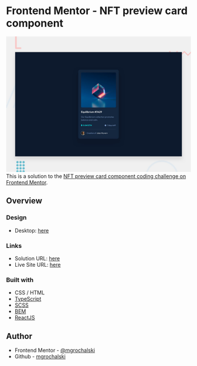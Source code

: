 # Frontend Mentor - NFT preview card component
![Design preview for the NFT preview card component coding challenge](./design/desktop-preview.jpg)
This is a solution to the [NFT preview card component coding challenge on Frontend Mentor](https://www.frontendmentor.io/challenges/nft-preview-card-component-SbdUL_w0U).

## Overview

### Design

- Desktop: [here](https://github.com/mgrochalski/nft-preview-card-component/blob/master/design/)

### Links

- Solution URL: [here](https://github.com/mgrochalski/nft-preview-card-component)
- Live Site URL: [here](https://mgrochalski.github.io/nft-preview-card-component/)

### Built with

- CSS / HTML
- [TypeScript](https://www.typescriptlang.org/)
- [SCSS](https://sass-lang.com/)
- [BEM](https://getbem.com/)
- [ReactJS](https://reactjs.org/)

## Author

- Frontend Mentor - [@mgrochalski](https://www.frontendmentor.io/profile/mgrochalski)
- Github - [mgrochalski](https://github.com/mgrochalski)
